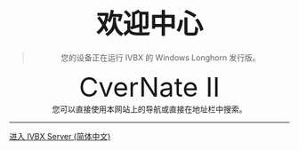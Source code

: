 # <center><font size=10>欢迎中心</font></center>

> <center>您的设备正在运行 IVBX 的 Windows Longhorn 发行版。</center>

<center><font size=10>CverNate II</font></center>

<center>您可以直接使用本网站上的导航或直接在地址栏中搜索。</center>

***

[进入 IVBX Server (简体中文)](/zh-cn)
